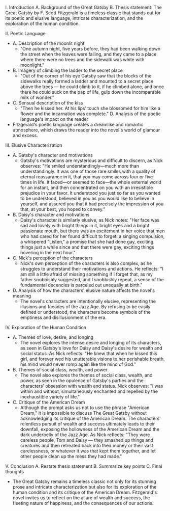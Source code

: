 I. Introduction A. Background of the Great Gatsby B. Thesis statement: The Great Gatsby by F. Scott Fitzgerald is a timeless classic that stands out for its poetic and elusive language, intricate characterization, and the exploration of the human condition.

II. Poetic Language 

- A. Description of the moonlit night
	-   "One autumn night, five years before, they had been walking down the street when the leaves were falling, and they came to a place where there were no trees and the sidewalk was white with moonlight."
- B. Imagery of climbing the ladder to the secret place
	-   "Out of the corner of his eye Gatsby saw that the blocks of the sidewalks really formed a ladder and mounted to a secret place above the trees — he could climb to it, if he climbed alone, and once there he could suck on the pap of life, gulp down the incomparable milk of wonder."
- C. Sensual description of the kiss
	-   "Then he kissed her. At his lips’ touch she blossomed for him like a flower and the incarnation was complete." D. Analysis of the poetic language's impact on the reader
-   Fitzgerald's poetic language creates a dreamlike and romantic atmosphere, which draws the reader into the novel's world of glamour and excess.

III. Elusive Characterization 
- A. Gatsby's character and motivations
	-  Gatsby's motivations are mysterious and difficult to discern, as Nick observes: "He smiled understandingly—much more than understandingly. It was one of those rare smiles with a quality of eternal reassurance in it, that you may come across four or five times in life. It faced—or seemed to face—the whole external world for an instant, and then concentrated on you with an irresistible prejudice in your favor. It understood you just so far as you wanted to be understood, believed in you as you would like to believe in yourself, and assured you that it had precisely the impression of you that, at your best, you hoped to convey."
- B. Daisy's character and motivations
	-  Daisy's character is similarly elusive, as Nick notes: "Her face was sad and lovely with bright things in it, bright eyes and a bright passionate mouth, but there was an excitement in her voice that men who had cared for her found difficult to forget: a singing compulsion, a whispered "Listen," a promise that she had done gay, exciting things just a while since and that there were gay, exciting things hovering in the next hour."
- C. Nick's perception of the characters
	-  Nick's own perception of the characters is also complex, as he struggles to understand their motivations and actions. He reflects: "I am still a little afraid of missing something if I forget that, as my father snobbishly suggested, and I snobbishly repeat, a sense of the fundamental decencies is parceled out unequally at birth."
- D. Analysis of how the characters' elusive nature affects the novel's meaning
	-   The novel's characters are intentionally elusive, representing the illusions and facades of the Jazz Age. By refusing to be easily defined or understood, the characters become symbols of the emptiness and disillusionment of the era.

IV. Exploration of the Human Condition
- A. Themes of love, desire, and longing
	-   The novel explores the intense desire and longing of its characters, as seen in Gatsby's love for Daisy and Daisy's desire for wealth and social status. As Nick reflects: "He knew that when he kissed this girl, and forever wed his unutterable visions to her perishable breath, his mind would never romp again like the mind of God."
- B. Themes of social class, wealth, and power
	-   The novel also explores the themes of social class, wealth, and power, as seen in the opulence of Gatsby's parties and the characters' obsession with wealth and status. Nick observes: "I was within and without, simultaneously enchanted and repelled by the inexhaustible variety of life."
- C. Critique of the American Dream
	-   Although the prompt asks us not to use the phrase "American Dream," it is impossible to discuss The Great Gatsby without acknowledging its critique of the American Dream. The characters' relentless pursuit of wealth and success ultimately leads to their downfall, exposing the hollowness of the American Dream and the dark underbelly of the Jazz Age. As Nick reflects: "They were careless people, Tom and Daisy — they smashed up things and creatures and then retreated back into their money or their vast carelessness, or whatever it was that kept them together, and let other people clean up the mess they had made."

V. Conclusion A. Restate thesis statement B. Summarize key points C. Final thoughts

-   The Great Gatsby remains a timeless classic not only for its stunning prose and intricate characterization but also for its exploration of the human condition and its critique of the American Dream. Fitzgerald's novel invites us to reflect on the allure of wealth and success, the fleeting nature of happiness, and the consequences of our actions.



